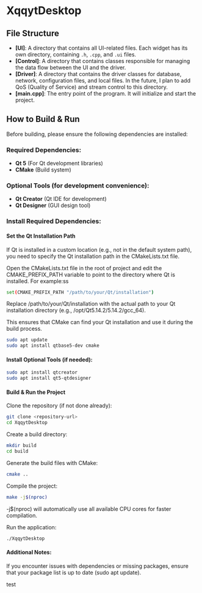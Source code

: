 # XqqytDesktop

## File Structure

- **[UI]**: A directory that contains all UI-related files. Each widget has its own directory, containing `.h`, `.cpp`, and `.ui` files.
- **[Control]**: A directory that contains classes responsible for managing the data flow between the UI and the driver.
- **[Driver]**: A directory that contains the driver classes for database, network, configuration files, and local files. In the future, I plan to add QoS (Quality of Service) and stream control to this directory.
- **[main.cpp]**: The entry point of the program. It will initialize and start the project.

## How to Build & Run

Before building, please ensure the following dependencies are installed:

### Required Dependencies:
- **Qt 5** (For Qt development libraries)
- **CMake** (Build system)

### Optional Tools (for development convenience):
- **Qt Creator** (Qt IDE for development)
- **Qt Designer** (GUI design tool)

### Install Required Dependencies:
#### Set the Qt Installation Path

If Qt is installed in a custom location (e.g., not in the default system path), you need to specify the Qt installation path in the CMakeLists.txt file.

Open the CMakeLists.txt file in the root of project and edit the CMAKE_PREFIX_PATH variable to point to the directory where Qt is installed. For example:ss

```bash
set(CMAKE_PREFIX_PATH "/path/to/your/Qt/installation")
```
Replace /path/to/your/Qt/installation with the actual path to your Qt installation directory (e.g., /opt/Qt5.14.2/5.14.2/gcc_64).

This ensures that CMake can find your Qt installation and use it during the build process.

```bash
sudo apt update
sudo apt install qtbase5-dev cmake
```
#### Install Optional Tools (if needed):

```bash
sudo apt install qtcreator
sudo apt install qt5-qtdesigner
```
#### Build & Run the Project
Clone the repository (if not done already):

```bash
git clone <repository-url>
cd XqqytDesktop
```
Create a build directory:

```bash
mkdir build
cd build
```
Generate the build files with CMake:

```bash
cmake ..
```
Compile the project:

```bash
make -j$(nproc)
```
-j$(nproc) will automatically use all available CPU cores for faster compilation.

Run the application:

```bash
./XqqytDesktop
```
#### Additional Notes:
If you encounter issues with dependencies or missing packages, ensure that your package list is up to date (sudo apt update).



test

